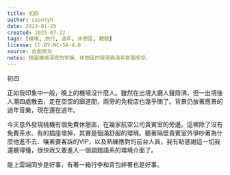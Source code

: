 ```yaml
---
title: 初四
author: seantyh
date: 2023-01-25
created: 2025-07-22
tags: [機場, 旅行, 過年, 休憩區, 體驗]
license: CC-BY-NC-SA-4.0
source: 自創原文
notes: 桃園機場深夜的寧靜、休憩區的發現與過年氛圍感受。
---
```

初四

正如我印象中一般，晚上的機場沒什麼人。雖然在出境大廳人聲鼎沸，但一出境後人潮四處散去，走在空空的廊道間，兩旁的免稅店也幾乎關了。背景仍放著應景的過年音樂，現在還在過年。

今天意外發現桃機有個免費休憩區，在幾家航空公司貴賓室的旁邊。這裡除了沒有免費茶水、有的插座壞掉，其實是個滿舒服的環境。聽著隔壁貴賓室外爭吵著為什麼他進不去、嚷著要客訴的VIP，以及熟練應對的前台人員，我有點感謝這一切我還聽得懂，很快我又要進入一個調錯語系的環境介面了。

能上雲端同步是好事，有著一箱行李和背包絆著也是好事。